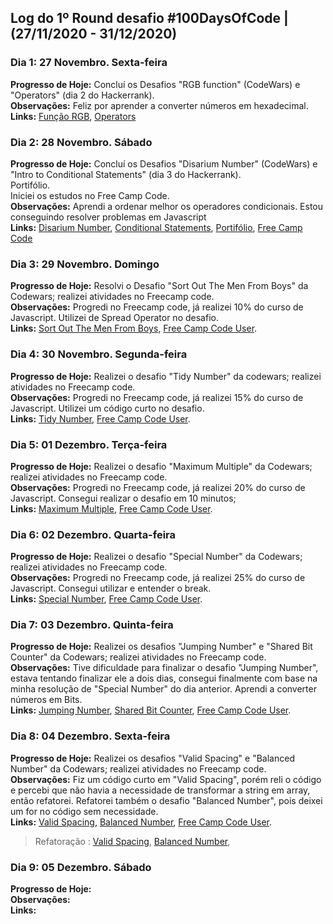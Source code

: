 ## Log do 1º Round desafio #100DaysOfCode | (27/11/2020 - 31/12/2020)

### Dia 1: 27 Novembro. Sexta-feira

**Progresso de Hoje:**
Concluí os Desafios "RGB function" (CodeWars) e "Operators" (dia 2 do Hackerrank).</br>
**Observações:**
Feliz por aprender a converter números em hexadecimal.</br>
**Links:** [Função RGB](https://t.co/myTseYIpEx?amp=1), [Operators](https://t.co/xbCYa59fud?amp=1)</br>

### Dia 2: 28 Novembro. Sábado

**Progresso de Hoje:**
Concluí os Desafios "Disarium Number" (CodeWars) e "Intro to Conditional Statements" (dia 3 do Hackerrank).</br>
Portifólio.</br>
Iniciei os estudos no Free Camp Code.</br>
**Observações:**
Aprendi a ordenar melhor os operadores condicionais. Estou conseguindo resolver problemas em Javascript</br>
**Links:** [Disarium Number](https://www.codewars.com/kata/5a53a17bfd56cb9c14000003), [Conditional Statements](https://www.hackerrank.com/challenges/30-conditional-statements/problem?utm_campaign=social-buttons&utm_medium=twitter&utm_source=challenge), [Portifólio](https://github.com/Kamila-Vieira/kamila-vieira.github.io), [Free Camp Code](https://www.freecodecamp.org/fcc7a03fd59-a306-4ae4-8605-0d5d4cc91cc5)</br>

### Dia 3: 29 Novembro. Domingo

**Progresso de Hoje:** Resolvi o Desafio "Sort Out The Men From Boys" da Codewars; realizei atividades no Freecamp code.</br>
**Observações:** Progredi no Freecamp code, já realizei 10% do curso de Javascript. Utilizei de Spread Operator no desafio.</br>
**Links:** [Sort Out The Men From Boys](https://www.codewars.com/kata/5af15a37de4c7f223e00012d), [Free Camp Code User](https://www.freecodecamp.org/fcc7a03fd59-a306-4ae4-8605-0d5d4cc91cc5).</br>

### Dia 4: 30 Novembro. Segunda-feira

**Progresso de Hoje:** Realizei o desafio "Tidy Number" da codewars; realizei atividades no Freecamp code.</br>
**Observações:** Progredi no Freecamp code, já realizei 15% do curso de Javascript. Utilizei um código curto no desafio.</br>
**Links:** [Tidy Number](https://www.codewars.com/kata/5a87449ab1710171300000fd), [Free Camp Code User](https://www.freecodecamp.org/fcc7a03fd59-a306-4ae4-8605-0d5d4cc91cc5).</br>

### Dia 5: 01 Dezembro. Terça-feira

**Progresso de Hoje:** Realizei o desafio "Maximum Multiple" da Codewars; realizei atividades no Freecamp code.</br>
**Observações:** Progredi no Freecamp code, já realizei 20% do curso de Javascript. Consegui realizar o desafio em 10 minutos;</br>
**Links:** [Maximum Multiple](https://www.codewars.com/kata/5aba780a6a176b029800041c), [Free Camp Code User](https://www.freecodecamp.org/fcc7a03fd59-a306-4ae4-8605-0d5d4cc91cc5).</br>

### Dia 6: 02 Dezembro. Quarta-feira

**Progresso de Hoje:** Realizei o desafio "Special Number" da Codewars; realizei atividades no Freecamp code.</br>
**Observações:** Progredi no Freecamp code, já realizei 25% do curso de Javascript. Consegui utilizar e entender o break.</br>
**Links:** [Special Number](https://www.codewars.com/kata/5a55f04be6be383a50000187/), [Free Camp Code User](https://www.freecodecamp.org/fcc7a03fd59-a306-4ae4-8605-0d5d4cc91cc5).</br>

### Dia 7: 03 Dezembro. Quinta-feira

**Progresso de Hoje:** Realizei os desafios "Jumping Number" e "Shared Bit Counter" da Codewars; realizei atividades no Freecamp code.</br>
**Observações:** Tive dificuldade para finalizar o desafio "Jumping Number", estava tentando finalizar ele a dois dias, consegui finalmente com base na minha resolução de "Special Number" do dia anterior. Aprendi a converter números em Bits.</br>
**Links:** [Jumping Number](https://www.codewars.com/kata/5a54e796b3bfa8932c0000ed), [Shared Bit Counter](https://www.codewars.com/kata/58a5aeb893b79949eb0000f1), [Free Camp Code User](https://www.freecodecamp.org/fcc7a03fd59-a306-4ae4-8605-0d5d4cc91cc5).</br>

### Dia 8: 04 Dezembro. Sexta-feira

**Progresso de Hoje:** Realizei os desafios "Valid Spacing" e "Balanced Number" da Codewars; realizei atividades no Freecamp code.</br>
**Observações:** Fiz um código curto em "Valid Spacing", porém reli o código e percebi que não havia a necessidade de transformar a string em array, então refatorei. Refatorei também o desafio "Balanced Number", pois deixei um for no código sem necessidade.</br>
**Links:** [Valid Spacing](https://www.codewars.com/kata/5f77d62851f6bc0033616bd8), [Balanced Number](https://www.codewars.com/kata/5a4e3782880385ba68000018), [Free Camp Code User](https://www.freecodecamp.org/fcc7a03fd59-a306-4ae4-8605-0d5d4cc91cc5).</br>

> Refatoração : [Valid Spacing](imgs/valid_spacing.PNG), [Balanced Number](imgs/balanced_number.PNG),

### Dia 9: 05 Dezembro. Sábado

**Progresso de Hoje:**</br>
**Observações:**</br>
**Links:**</br>
